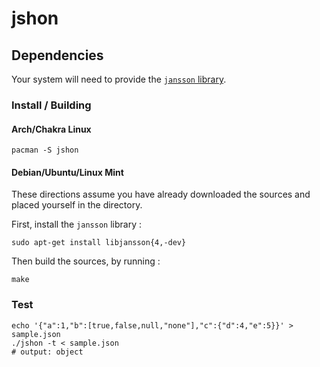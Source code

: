 # jshon

## Dependencies

Your system will need to provide the [`jansson` library](http://www.digip.org/jansson/).

### Install / Building 

#### Arch/Chakra Linux

    pacman -S jshon

#### Debian/Ubuntu/Linux Mint

These directions assume you have already downloaded the sources and placed yourself in the directory. 

First, install the `jansson` library :

    sudo apt-get install libjansson{4,-dev}

Then build the sources, by running :

    make

### Test

    echo '{"a":1,"b":[true,false,null,"none"],"c":{"d":4,"e":5}}' > sample.json
    ./jshon -t < sample.json
    # output: object
